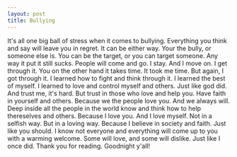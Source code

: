 ```yaml
---
layout: post
title: Bullying
---
```

It's all one big ball of stress when it comes to bullying. Everything you think and say will leave you in regret. It can be either way. Your the bully, or someone else is. You can be the target, or you can target someone.  Any way it put it still sucks. People will come and go. I stay. And I move on. I get through it. You on the other hand it takes time. It took me time. But again, I got through it. I learned how to fight and think through it. I learned the best of myself. I learned to love and control myself and others. Just like god did. And trust me, it's hard. But trust in those who love and help you. Have faith in yourself and others. Because we the people love you. And we always will. Deep inside all the people in the world know and think how to help thereselves and others. Because I love you. And I love myself. Not in a selfish way. But in a loving way. Because I believe in society and faith. Just like you should. I know not everyone and everything will come up to you with a warming welcome. Some will love, and some will dislike. Just like I once did. Thank you for reading. Goodnight y'all!